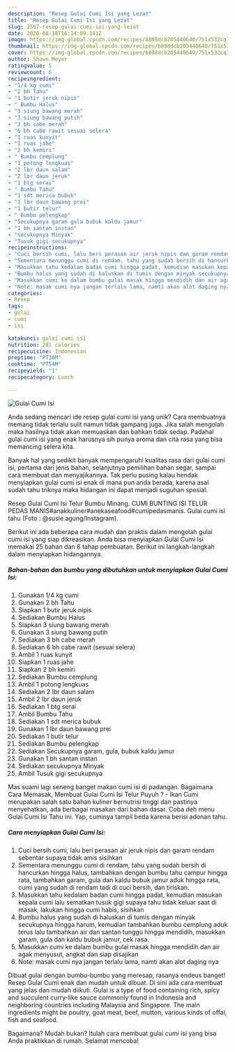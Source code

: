 ```yaml
---
description: "Resep Gulai Cumi Isi yang Lezat"
title: "Resep Gulai Cumi Isi yang Lezat"
slug: 2567-resep-gulai-cumi-isi-yang-lezat
date: 2020-08-18T16:14:09.141Z
image: https://img-global.cpcdn.com/recipes/b808dcb205440640/751x532cq70/gulai-cumi-isi-foto-resep-utama.jpg
thumbnail: https://img-global.cpcdn.com/recipes/b808dcb205440640/751x532cq70/gulai-cumi-isi-foto-resep-utama.jpg
cover: https://img-global.cpcdn.com/recipes/b808dcb205440640/751x532cq70/gulai-cumi-isi-foto-resep-utama.jpg
author: Shawn Meyer
ratingvalue: 5
reviewcount: 6
recipeingredient:
- "1/4 kg cumi"
- "2 bh Tahu"
- "1 butir jeruk nipis"
- " Bumbu Halus"
- "3 siung bawang merah"
- "3 siung bawang putih"
- "3 bh cabe merah"
- "6 bh cabe rawit sesuai selera"
- "1 ruas kunyit"
- "1 ruas jahe"
- "2 bh kemiri"
- " Bumbu cemplung"
- "1 potong lengkuas"
- "2 lbr daun salam"
- "2 lbr daun jeruk"
- "1 btg serai"
- " Bumbu Tahu"
- "1 sdt merica bubuk"
- "1 lbr daun bawang prei"
- "1 butir telur"
- " Bumbu pelengkap"
- "Secukupnya garam gula bubuk kaldu jamur"
- "1 bh santan instan"
- "secukupnya Minyak"
- "Tusuk gigi secukupnya"
recipeinstructions:
- "Cuci bersih cumi, lalu beri perasan air jeruk nipis dan garam rendam sebentar supaya tidak amis sisihkan"
- "Sementara menunggu cumi di rendam, tahu yang sudah bersih di hancurkan hingga halus, tambahkan dengan bumbu tahu campur hingga rata, tambahkan garam, gula dan kaldu bubuk jamur aduk hingga rata, cumi yang sudah di rendam tadi di cuci bersih, dan tiriskan."
- "Masukkan tahu kedalam badan cumi hingga padat, kemudian masukan kepala cumi lalu sematkan tusuk gigi supaya tahu tidak keluar saat di masak, lakukan hingga cumi habis, sisihkan"
- "Bumbu halus yang sudah di haluskan di tumis dengan minyak secukupnya hingga harum, kemudian tambahkan bumbu cemplung aduk terus lalu tambahkan air dan santan tunggu hingga mendidih, masukkan garam, gula dan kaldu bubuk jamur, cek rasa."
- "Masukkan cumi ke dalam bumbu gulai masak hingga mendidih dan air agak menyusut, angkat dan siap disajikan"
- "Note: masak cumi nya jangan terlalu lama, namti akan alot daging nya"
categories:
- Resep
tags:
- gulai
- cumi
- isi

katakunci: gulai cumi isi 
nutrition: 281 calories
recipecuisine: Indonesian
preptime: "PT30M"
cooktime: "PT54M"
recipeyield: "1"
recipecategory: Lunch

---
```



![Gulai Cumi Isi](https://img-global.cpcdn.com/recipes/b808dcb205440640/751x532cq70/gulai-cumi-isi-foto-resep-utama.jpg)

Anda sedang mencari ide resep gulai cumi isi yang unik? Cara membuatnya memang tidak terlalu sulit namun tidak gampang juga. Jika salah mengolah maka hasilnya tidak akan memuaskan dan bahkan tidak sedap. Padahal gulai cumi isi yang enak harusnya sih punya aroma dan cita rasa yang bisa memancing selera kita.

Banyak hal yang sedikit banyak mempengaruhi kualitas rasa dari gulai cumi isi, pertama dari jenis bahan, selanjutnya pemilihan bahan segar, sampai cara membuat dan menyajikannya. Tak perlu pusing kalau hendak menyiapkan gulai cumi isi enak di mana pun anda berada, karena asal sudah tahu triknya maka hidangan ini dapat menjadi suguhan spesial.

Resep Gulai Cumi Isi Telur Bumbu Minang. CUMI BUNTING ISI TELUR PEDAS MANIS#anakkuliner#anekaseafood#cumipedasmanis. Gulai cumi isi tahu (Foto : @susie.agung/Instagram).


Berikut ini ada beberapa cara mudah dan praktis dalam mengolah gulai cumi isi yang siap dikreasikan. Anda bisa menyiapkan Gulai Cumi Isi memakai 25 bahan dan 6 tahap pembuatan. Berikut ini langkah-langkah dalam menyiapkan hidangannya.

<!--inarticleads1-->

##### Bahan-bahan dan bumbu yang dibutuhkan untuk menyiapkan Gulai Cumi Isi:

1. Gunakan 1/4 kg cumi
1. Gunakan 2 bh Tahu
1. Siapkan 1 butir jeruk nipis
1. Sediakan  Bumbu Halus
1. Siapkan 3 siung bawang merah
1. Gunakan 3 siung bawang putih
1. Sediakan 3 bh cabe merah
1. Sediakan 6 bh cabe rawit (sesuai selera)
1. Ambil 1 ruas kunyit
1. Siapkan 1 ruas jahe
1. Siapkan 2 bh kemiri
1. Sediakan  Bumbu cemplung
1. Ambil 1 potong lengkuas
1. Sediakan 2 lbr daun salam
1. Ambil 2 lbr daun jeruk
1. Sediakan 1 btg serai
1. Ambil  Bumbu Tahu
1. Sediakan 1 sdt merica bubuk
1. Gunakan 1 lbr daun bawang prei
1. Sediakan 1 butir telur
1. Sediakan  Bumbu pelengkap
1. Sediakan Secukupnya garam, gula, bubuk kaldu jamur
1. Gunakan 1 bh santan instan
1. Sediakan secukupnya Minyak
1. Ambil Tusuk gigi secukupnya


Mas suami lagi seneng banget makan cumi isi di padangan. Bagaimana Cara Memasak, Membuat Gulai Cumi Isi Telur Puyuh ? - Ikan Cumi merupakan salah satu bahan kuliner bernutrisi tinggi dan pastinya menyehatkan, ada berbagai masakan dari bahan dasar. Coba deh menu Gulai Cumi Isi Tahu ini. Yap, cuminya tampil beda karena berisi adonan tahu. 

<!--inarticleads2-->

##### Cara menyiapkan Gulai Cumi Isi:

1. Cuci bersih cumi, lalu beri perasan air jeruk nipis dan garam rendam sebentar supaya tidak amis sisihkan
1. Sementara menunggu cumi di rendam, tahu yang sudah bersih di hancurkan hingga halus, tambahkan dengan bumbu tahu campur hingga rata, tambahkan garam, gula dan kaldu bubuk jamur aduk hingga rata, cumi yang sudah di rendam tadi di cuci bersih, dan tiriskan.
1. Masukkan tahu kedalam badan cumi hingga padat, kemudian masukan kepala cumi lalu sematkan tusuk gigi supaya tahu tidak keluar saat di masak, lakukan hingga cumi habis, sisihkan
1. Bumbu halus yang sudah di haluskan di tumis dengan minyak secukupnya hingga harum, kemudian tambahkan bumbu cemplung aduk terus lalu tambahkan air dan santan tunggu hingga mendidih, masukkan garam, gula dan kaldu bubuk jamur, cek rasa.
1. Masukkan cumi ke dalam bumbu gulai masak hingga mendidih dan air agak menyusut, angkat dan siap disajikan
1. Note: masak cumi nya jangan terlalu lama, namti akan alot daging nya


Dibuat gulai dengan bumbu-bumbu yang meresap, rasanya endeus banget! Resep Gulai Cumi enak dan mudah untuk dibuat. Di sini ada cara membuat yang jelas dan mudah diikuti. Gulai is a type of food containing rich, spicy and succulent curry-like sauce commonly found in Indonesia and neighboring countries including Malaysia and Singapore. The main ingredients might be poultry, goat meat, beef, mutton, various kinds of offal, fish and seafood. 

Bagaimana? Mudah bukan? Itulah cara membuat gulai cumi isi yang bisa Anda praktikkan di rumah. Selamat mencoba!
